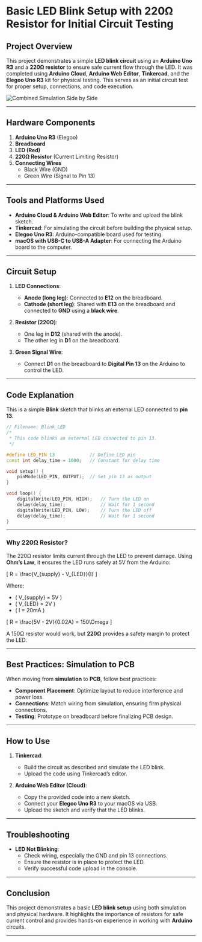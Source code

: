 # **Basic LED Blink Setup with 220Ω Resistor for Initial Circuit Testing**

## **Project Overview**
This project demonstrates a simple **LED blink circuit** using an **Arduino Uno R3** and a **220Ω resistor** to ensure safe current flow through the LED. It was completed using **Arduino Cloud**, **Arduino Web Editor**, **Tinkercad**, and the **Elegoo Uno R3** kit for physical testing. This serves as an initial circuit test for proper setup, connections, and code execution.

![Combined Simulation Side by Side](/media/combined_simulation_sidebyside.gif)

---

## **Hardware Components**
1. **Arduino Uno R3** (Elegoo)
2. **Breadboard**
3. **LED (Red)**
4. **220Ω Resistor** (Current Limiting Resistor)
5. **Connecting Wires**
   - Black Wire (GND)
   - Green Wire (Signal to Pin 13)

---

## **Tools and Platforms Used**
- **Arduino Cloud & Arduino Web Editor**: To write and upload the blink sketch.
- **Tinkercad**: For simulating the circuit before building the physical setup.
- **Elegoo Uno R3**: Arduino-compatible board used for testing.
- **macOS with USB-C to USB-A Adapter**: For connecting the Arduino board to the computer.

---

## **Circuit Setup**

1. **LED Connections**:
   - **Anode (long leg)**: Connected to **E12** on the breadboard.
   - **Cathode (short leg)**: Shared with **E13** on the breadboard and connected to **GND** using a **black wire**.

2. **Resistor (220Ω)**:
   - One leg in **D12** (shared with the anode).
   - The other leg in **D1** on the breadboard.

3. **Green Signal Wire**:
   - Connect **D1** on the breadboard to **Digital Pin 13** on the Arduino to control the LED.

---

## **Code Explanation**
This is a simple **Blink** sketch that blinks an external LED connected to **pin 13**.

```cpp
// Filename: Blink_LED
/*
 * This code blinks an external LED connected to pin 13.
 */

#define LED_PIN 13             // Define LED pin
const int delay_time = 1000;   // Constant for delay time

void setup() {
    pinMode(LED_PIN, OUTPUT);  // Set pin 13 as output
}

void loop() {
    digitalWrite(LED_PIN, HIGH);   // Turn the LED on
    delay(delay_time);             // Wait for 1 second
    digitalWrite(LED_PIN, LOW);    // Turn the LED off
    delay(delay_time);             // Wait for 1 second
}
```

---

### **Why 220Ω Resistor?**

The 220Ω resistor limits current through the LED to prevent damage. Using **Ohm’s Law**, it ensures the LED runs safely at 5V from the Arduino:

\[
R = \frac{V_{supply} - V_{LED}}{I}
\]

Where:
- \( V_{supply} = 5V \)
- \( V_{LED} = 2V \)
- \( I = 20mA \)

\[
R = \frac{5V - 2V}{0.02A} = 150\Omega
\]

A 150Ω resistor would work, but **220Ω** provides a safety margin to protect the LED.

---

## **Best Practices: Simulation to PCB**
When moving from **simulation** to **PCB**, follow best practices:

- **Component Placement**: Optimize layout to reduce interference and power loss.
- **Connections**: Match wiring from simulation, ensuring firm physical connections.
- **Testing**: Prototype on breadboard before finalizing PCB design.

---

## **How to Use**
1. **Tinkercad**:
   - Build the circuit as described and simulate the LED blink.
   - Upload the code using Tinkercad’s editor.
   
2. **Arduino Web Editor (Cloud)**:
   - Copy the provided code into a new sketch.
   - Connect your **Elegoo Uno R3** to your macOS via USB.
   - Upload the sketch and verify that the LED blinks.

---

## **Troubleshooting**
- **LED Not Blinking**:
  - Check wiring, especially the GND and pin 13 connections.
  - Ensure the resistor is in place to protect the LED.
  - Verify successful code upload in the console.

---

## **Conclusion**
This project demonstrates a basic **LED blink setup** using both simulation and physical hardware. It highlights the importance of resistors for safe current control and provides hands-on experience in working with **Arduino** circuits.

--- 
